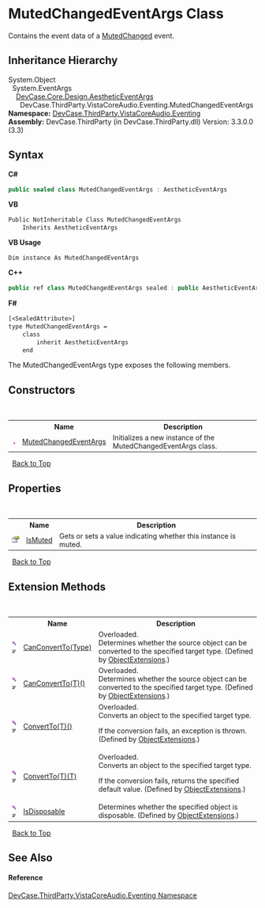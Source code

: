 # MutedChangedEventArgs Class
 

Contains the event data of a <a href="E_DevCase_ThirdParty_VistaCoreAudio_VistaCoreAudioApiHelper_MutedChanged">MutedChanged</a> event.


## Inheritance Hierarchy
System.Object<br />&nbsp;&nbsp;System.EventArgs<br />&nbsp;&nbsp;&nbsp;&nbsp;<a href="T_DevCase_Core_Design_AestheticEventArgs">DevCase.Core.Design.AestheticEventArgs</a><br />&nbsp;&nbsp;&nbsp;&nbsp;&nbsp;&nbsp;DevCase.ThirdParty.VistaCoreAudio.Eventing.MutedChangedEventArgs<br />
**Namespace:**&nbsp;<a href="N_DevCase_ThirdParty_VistaCoreAudio_Eventing">DevCase.ThirdParty.VistaCoreAudio.Eventing</a><br />**Assembly:**&nbsp;DevCase.ThirdParty (in DevCase.ThirdParty.dll) Version: 3.3.0.0 (3.3)

## Syntax

**C#**<br />
``` C#
public sealed class MutedChangedEventArgs : AestheticEventArgs
```

**VB**<br />
``` VB
Public NotInheritable Class MutedChangedEventArgs
	Inherits AestheticEventArgs
```

**VB Usage**<br />
``` VB Usage
Dim instance As MutedChangedEventArgs
```

**C++**<br />
``` C++
public ref class MutedChangedEventArgs sealed : public AestheticEventArgs
```

**F#**<br />
``` F#
[<SealedAttribute>]
type MutedChangedEventArgs =  
    class
        inherit AestheticEventArgs
    end
```

The MutedChangedEventArgs type exposes the following members.


## Constructors
&nbsp;<table><tr><th></th><th>Name</th><th>Description</th></tr><tr><td>![Public method](media/pubmethod.gif "Public method")</td><td><a href="M_DevCase_ThirdParty_VistaCoreAudio_Eventing_MutedChangedEventArgs__ctor">MutedChangedEventArgs</a></td><td>
Initializes a new instance of the MutedChangedEventArgs class.</td></tr></table>&nbsp;
<a href="#mutedchangedeventargs-class">Back to Top</a>

## Properties
&nbsp;<table><tr><th></th><th>Name</th><th>Description</th></tr><tr><td>![Public property](media/pubproperty.gif "Public property")</td><td><a href="P_DevCase_ThirdParty_VistaCoreAudio_Eventing_MutedChangedEventArgs_IsMuted">IsMuted</a></td><td>
Gets or sets a value indicating whether this instance is muted.</td></tr></table>&nbsp;
<a href="#mutedchangedeventargs-class">Back to Top</a>

## Extension Methods
&nbsp;<table><tr><th></th><th>Name</th><th>Description</th></tr><tr><td>![Public Extension Method](media/pubextension.gif "Public Extension Method")![Code example](media/CodeExample.png "Code example")</td><td><a href="M_DevCase_Core_Extensions_Object_ObjectExtensions_CanConvertTo">CanConvertTo(Type)</a></td><td>Overloaded.  
Determines whether the source object can be converted to the specified target type.
 (Defined by <a href="T_DevCase_Core_Extensions_Object_ObjectExtensions">ObjectExtensions</a>.)</td></tr><tr><td>![Public Extension Method](media/pubextension.gif "Public Extension Method")![Code example](media/CodeExample.png "Code example")</td><td><a href="M_DevCase_Core_Extensions_Object_ObjectExtensions_CanConvertTo__1">CanConvertTo(T)()</a></td><td>Overloaded.  
Determines whether the source object can be converted to the specified target type.
 (Defined by <a href="T_DevCase_Core_Extensions_Object_ObjectExtensions">ObjectExtensions</a>.)</td></tr><tr><td>![Public Extension Method](media/pubextension.gif "Public Extension Method")![Code example](media/CodeExample.png "Code example")</td><td><a href="M_DevCase_Core_Extensions_Object_ObjectExtensions_ConvertTo__1">ConvertTo(T)()</a></td><td>Overloaded.  
Converts an object to the specified target type. 

 If the conversion fails, an exception is thrown.
 (Defined by <a href="T_DevCase_Core_Extensions_Object_ObjectExtensions">ObjectExtensions</a>.)</td></tr><tr><td>![Public Extension Method](media/pubextension.gif "Public Extension Method")![Code example](media/CodeExample.png "Code example")</td><td><a href="M_DevCase_Core_Extensions_Object_ObjectExtensions_ConvertTo__1_1">ConvertTo(T)(T)</a></td><td>Overloaded.  
Converts an object to the specified target type. 

 If the conversion fails, returns the specified default value.
 (Defined by <a href="T_DevCase_Core_Extensions_Object_ObjectExtensions">ObjectExtensions</a>.)</td></tr><tr><td>![Public Extension Method](media/pubextension.gif "Public Extension Method")![Code example](media/CodeExample.png "Code example")</td><td><a href="M_DevCase_Core_Extensions_Object_ObjectExtensions_IsDisposable">IsDisposable</a></td><td>
Determines whether the specified object is disposable.
 (Defined by <a href="T_DevCase_Core_Extensions_Object_ObjectExtensions">ObjectExtensions</a>.)</td></tr></table>&nbsp;
<a href="#mutedchangedeventargs-class">Back to Top</a>

## See Also


#### Reference
<a href="N_DevCase_ThirdParty_VistaCoreAudio_Eventing">DevCase.ThirdParty.VistaCoreAudio.Eventing Namespace</a><br />